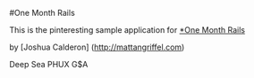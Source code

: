 #One Month Rails

This is the pinteresting sample application for [*One Month Rails](http://onemonthrails.com)

by [Joshua Calderon] (http://mattangriffel.com)


Deep Sea PHUX G$A